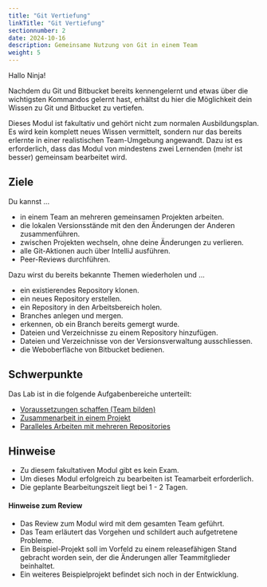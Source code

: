 ```yaml
---
title: "Git Vertiefung"
linkTitle: "Git Vertiefung"
sectionnumber: 2
date: 2024-10-16
description: Gemeinsame Nutzung von Git in einem Team
weight: 5
---
```


Hallo Ninja!

Nachdem du Git und Bitbucket bereits kennengelernt und etwas über die wichtigsten Kommandos gelernt hast,
erhältst du hier die Möglichkeit dein Wissen zu Git und Bitbucket zu vertiefen.

Dieses Modul ist fakultativ und gehört nicht zum normalen Ausbildungsplan. Es wird kein komplett neues Wissen vermittelt,
sondern nur das bereits erlernte in einer realistischen Team-Umgebung angewandt. Dazu ist es erforderlich, dass das Modul
von mindestens zwei Lernenden (mehr ist besser) gemeinsam bearbeitet wird.

## Ziele

Du kannst ...

- in einem Team an mehreren gemeinsamen Projekten arbeiten.
- die lokalen Versionsstände mit den den Änderungen der Anderen zusammenführen.
- zwischen Projekten wechseln, ohne deine Änderungen zu verlieren.
- alle Git-Aktionen auch über IntelliJ ausführen.
- Peer-Reviews durchführen.

Dazu wirst du bereits bekannte Themen wiederholen und ...

- ein existierendes Repository klonen.
- ein neues Repository erstellen.
- ein Repository in den Arbeitsbereich holen.
- Branches anlegen und mergen.
- erkennen, ob ein Branch bereits gemergt wurde.
- Dateien und Verzeichnisse zu einem Repository hinzufügen.
- Dateien und Verzeichnisse von der Versionsverwaltung ausschliessen.
- die Weboberfläche von Bitbucket bedienen.

## Schwerpunkte

Das Lab ist in die folgende Aufgabenbereiche unterteilt:

- [Voraussetzungen schaffen (Team bilden)](01_voraussetzungen)
- [Zusammenarbeit in einem Projekt](02_zusammenarbeit)
- [Paralleles Arbeiten mit mehreren Repositories](03_mehrere-repositories)

## Hinweise

- Zu diesem fakultativen Modul gibt es kein Exam.
- Um dieses Modul erfolgreich zu bearbeiten ist Teamarbeit erforderlich.
- Die geplante Bearbeitungszeit liegt bei 1 - 2 Tagen.

#### Hinweise zum Review

- Das Review zum Modul wird mit dem gesamten Team geführt.
- Das Team erläutert das Vorgehen und schildert auch aufgetretene Probleme.
- Ein Beispiel-Projekt soll im Vorfeld zu einem releasefähigen Stand gebracht worden sein, der die Änderungen aller Teammitglieder beinhaltet.
- Ein weiteres Beispielprojekt befindet sich noch in der Entwicklung.
